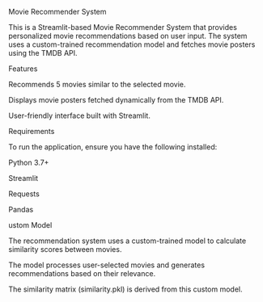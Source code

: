 Movie Recommender System

This is a Streamlit-based Movie Recommender System that provides personalized movie recommendations based on user input. The system uses a custom-trained recommendation model and fetches movie posters using the TMDB API.

Features

Recommends 5 movies similar to the selected movie.

Displays movie posters fetched dynamically from the TMDB API.

User-friendly interface built with Streamlit.

Requirements

To run the application, ensure you have the following installed:

Python 3.7+

Streamlit

Requests

Pandas

ustom Model

The recommendation system uses a custom-trained model to calculate similarity scores between movies.

The model processes user-selected movies and generates recommendations based on their relevance.

The similarity matrix (similarity.pkl) is derived from this custom model.


